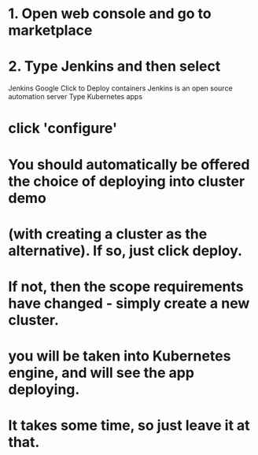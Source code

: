 # 1.  Open web console and go to marketplace

# 2.  Type Jenkins and then select 

Jenkins
Google Click to Deploy containers
Jenkins is an open source automation server
Type Kubernetes apps

# click 'configure'

# You should automatically be offered the choice of deploying into cluster demo 
# (with creating a cluster as the alternative).  If so, just click deploy. 
# If not, then the scope requirements have changed - simply create a new cluster.

# you will be taken into Kubernetes engine, and will see the app deploying. 
# It takes some time, so just leave it at that.

